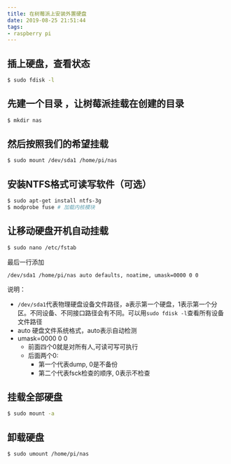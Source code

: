 ```yaml
---
title: 在树莓派上安装外置硬盘
date: 2019-08-25 21:51:44
tags:
- raspberry pi
---
```


## 插上硬盘，查看状态
```bash
$ sudo fdisk -l
```

## 先建一个目录 ，让树莓派挂载在创建的目录
```bash
$ mkdir nas
```

## 然后按照我们的希望挂载
```bash
$ sudo mount /dev/sda1 /home/pi/nas
```

## 安装NTFS格式可读写软件（可选）
```bash
$ sudo apt-get install ntfs-3g
$ modprobe fuse # 加载内核模块
```

## 让移动硬盘开机自动挂载
```bash
$ sudo nano /etc/fstab
```

最后一行添加
```
/dev/sda1 /home/pi/nas auto defaults, noatime, umask=0000 0 0
```

说明：

* `/dev/sda1`代表物理硬盘设备文件路径，a表示第一个硬盘，1表示第一个分区。不同设备、不同接口路径会有不同。可以用`sudo fdisk -l`查看所有设备文件路径
* auto 硬盘文件系统格式，auto表示自动检测
* umask=0000 0 0
   * 前面四个0就是对所有人,可读可写可执行
   * 后面两个0:
      * 第一个代表dump, 0是不备份
      * 第二个代表fsck检查的顺序, 0表示不检查

## 挂载全部硬盘
```bash
$ sudo mount -a
```

## 卸载硬盘
```bash
$ sudo umount /home/pi/nas
```
